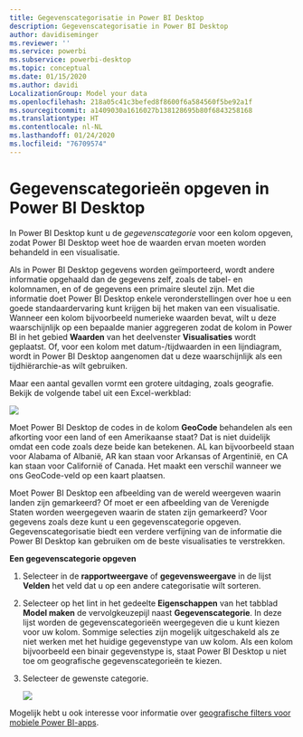 ```yaml
---
title: Gegevenscategorisatie in Power BI Desktop
description: Gegevenscategorisatie in Power BI Desktop
author: davidiseminger
ms.reviewer: ''
ms.service: powerbi
ms.subservice: powerbi-desktop
ms.topic: conceptual
ms.date: 01/15/2020
ms.author: davidi
LocalizationGroup: Model your data
ms.openlocfilehash: 218a05c41c3befed8f8600f6a584560f5be92a1f
ms.sourcegitcommit: a1409030a1616027b138128695b80f6843258168
ms.translationtype: HT
ms.contentlocale: nl-NL
ms.lasthandoff: 01/24/2020
ms.locfileid: "76709574"
---
```

# <a name="specify-data-categories-in-power-bi-desktop"></a>Gegevenscategorieën opgeven in Power BI Desktop
In Power BI Desktop kunt u de *gegevenscategorie* voor een kolom opgeven, zodat Power BI Desktop weet hoe de waarden ervan moeten worden behandeld in een visualisatie.

Als in Power BI Desktop gegevens worden geïmporteerd, wordt andere informatie opgehaald dan de gegevens zelf, zoals de tabel- en kolomnamen, en of de gegevens een primaire sleutel zijn. Met die informatie doet Power BI Desktop enkele veronderstellingen over hoe u een goede standaardervaring kunt krijgen bij het maken van een visualisatie.
Wanneer een kolom bijvoorbeeld numerieke waarden bevat, wilt u deze waarschijnlijk op een bepaalde manier aggregeren zodat de kolom in Power BI in het gebied **Waarden** van het deelvenster **Visualisaties** wordt geplaatst. Of, voor een kolom met datum-/tijdwaarden in een lijndiagram, wordt in Power BI Desktop aangenomen dat u deze waarschijnlijk als een tijdhiërarchie-as wilt gebruiken.

Maar een aantal gevallen vormt een grotere uitdaging, zoals geografie. Bekijk de volgende tabel uit een Excel-werkblad:

![](media/desktop-data-categorization/datacategorizationtable.png)

Moet Power BI Desktop de codes in de kolom **GeoCode** behandelen als een afkorting voor een land of een Amerikaanse staat?  Dat is niet duidelijk omdat een code zoals deze beide kan betekenen. AL kan bijvoorbeeld staan voor Alabama of Albanië, AR kan staan voor Arkansas of Argentinië, en CA kan staan voor Californië of Canada. Het maakt een verschil wanneer we ons GeoCode-veld op een kaart plaatsen. 

Moet Power BI Desktop een afbeelding van de wereld weergeven waarin landen zijn gemarkeerd? Of moet er een afbeelding van de Verenigde Staten worden weergegeven waarin de staten zijn gemarkeerd?  Voor gegevens zoals deze kunt u een gegevenscategorie opgeven. Gegevenscategorisatie biedt een verdere verfijning van de informatie die Power BI Desktop kan gebruiken om de beste visualisaties te verstrekken.  

**Een gegevenscategorie opgeven**

1. Selecteer in de **rapportweergave** of **gegevensweergave** in de lijst **Velden** het veld dat u op een andere categorisatie wilt sorteren.
2. Selecteer op het lint in het gedeelte **Eigenschappen** van het tabblad **Model maken** de vervolgkeuzepijl naast **Gegevenscategorie**.  In deze lijst worden de gegevenscategorieën weergegeven die u kunt kiezen voor uw kolom. Sommige selecties zijn mogelijk uitgeschakeld als ze niet werken met het huidige gegevenstype van uw kolom.  Als een kolom bijvoorbeeld een binair gegevenstype is, staat Power BI Desktop u niet toe om geografische gegevenscategorieën te kiezen. 
3. Selecteer de gewenste categorie.

   ![](media/desktop-data-categorization/desktop-data-categorization.png)

Mogelijk hebt u ook interesse voor informatie over [geografische filters voor mobiele Power BI-apps](desktop-mobile-geofiltering.md).

